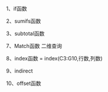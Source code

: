 1、if函数

2、sumifs函数

3、subtotal函数

7、Match函数 二维查询  

8、index函数 = index(C3:G10,行数,列数)

9、indirect

10、offset函数

